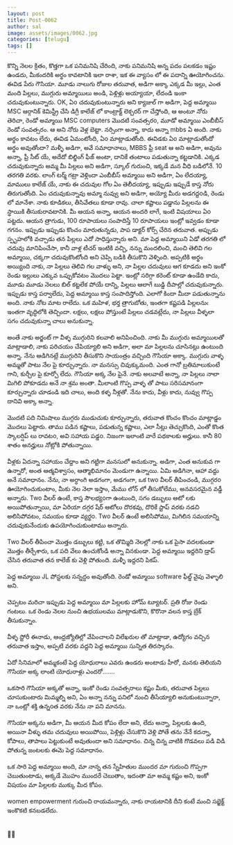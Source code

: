 ```yaml
---
layout: post
title: Post-0062
author: sal
image: assets/images/0062.jpg
categories: [telugu]
tags: []
---
```

కొన్ని నెలల క్రితం, కొత్తగా ఒక పనిమనిషి చేరింది, నాకు పనిమనిషి అన్న పదం పలకడం ఇష్టం ఉండదు, మీకందరికి అర్థం కావటానికి ఇలా రాశా, ఇక ఈ వ్యాసం లో ఈ పదాన్ని ఊయోగించను.  ఈవిడ పేరు గౌసియా. మూడు నాలుగు రోజుల తరువాత, అడిగా అక్కా ఎక్కడ మీ ఇల్లు, ఎంత మంది పిల్లలు, ముగ్గురు అమ్మాయిలు అండి, పెళ్లిళ్లు అయ్యాయా, లేదండి ఇంకా చదువుకుంటున్నారు. OK, ఏo చదువుకుంటున్నారు అని క్యాజుల్ గా అడిగా, పెద్ద అమ్మాయి MSC ఆర్గానిక్ కెమిస్ట్రీ చేసి డిగ్రీ కాలేజ్ లో కాంట్రాక్ట్ లెక్చరర్ గా చేస్తోంది, ఆ అంటూ నోరు తెరిచా, రెండో అమ్మాయి MSC computers మొదటి సంవత్సరo, మూడో అమ్మాయి ఎంబీబీస్ రెండో సంవత్సరం. ఆ అని నోరు వెళ్ల బెట్టా. నర్సింగా అన్నా, కాదు అన్నా mbbs ఏ అంది. నాకు అర్థం కావటం లేదు, ఈవిడ ఏమంటోంది, ఏo మాట్లాడుతోంది. ఈవిడకు ఏo మాట్లాడుతోందో అర్థం అవుతోందా? మళ్ళీ అడిగా, అవే సమాధానాలు, MBBS ఫ్రీ seat ఆ అని అడిగా, అవును అన్నా, ఫ్రీ సీట్ యే, అదేదో బిల్డింగ్ ఫీజ్ అంటా, దానికే తంటాలు పడుతున్నా కట్టడానికి. ఎక్కడ చదువుకున్నారు అమ్మ మీ పిల్లలు అని అడిగా, స్కూల్ గురుంచి, ఇక్కడే మన వీధి బడిలోనే. 10 తరగతి వరకు. లాంగ్ టర్మ్ గట్రా వెళ్లిందా ఎంబీబీస్ అమ్మాయి అని అడిగా, ఏం లేదయ్యా, మాములు కాలేజ్ యే, నాకు ఈ చదువుల గోల ఏం తెలీదయ్యా, ఇప్పుడు ఇప్పుడే కాస్త నోరు తిరుగుతోంది. ఏం చదువుకున్నావు అమ్మా నువ్వు అని అడిగా, అయ్యో మీరు అడగద్దoడి, రెండు లో మానేశా. నాకు కూడికలు, తీసివేతలు కూడా రావు. చాలా కష్టాలు పడ్డాను పిల్లలను ఈ స్థాయికి తీసుకురావటానికి. మీ ఆయన అన్నా, ఆయన అందరి లాగే, ఇంటి విషయాలు ఏo పట్టదు. ఆయన త్రాగుడు, 100 రూపాయలు సంపాదిస్తే 10 రూపాయలు ఇంట్లో ఇవ్వడం కూడా గగనం. ఇప్పుడు ఇప్పుడు కొంచం మారుతున్నడు, పాప డాక్టర్ కోర్స్ చేరిన తరువాత. అప్పుడు స్పృహలోకి వచ్చాడు తన పిల్లలు ఎదో సాధిస్తున్నారు అని. మా పెద్ద అమ్మాయిని ఏడో తరగతి లో చదువు మానిపించేసా, కానీ వాళ్ల టీచర్ ఇంటికి వచ్చి, నన్ను మందలించి, మంచి తెలివి గల అమ్మాయి, చక్కగా చదువుకొంటోంది అని చెప్పి బడికి తీసుకొని వెళ్ళింది. అప్పటికి అర్థం అయ్యింది నాకు, నా పిల్లలు తెలివి గల వాళ్ళు అని, నా పిల్లల చదువులు ఆగ కూడదు అని ఇంకో రెండు ఇల్లులు ఎక్కువ ఒప్పుకోవటం మొదలు పెట్టా. ఇంట్లో సరిగ్గా కరెంట్ కూడా ఉండేది కాదు, మూడు మూడు నెలలు బిల్ కట్టలేక పోయే దాన్ని, పిల్లలు ఆలాగే బుడ్డి దీపాల్లో చదువుకున్నారు. ఇప్పుడు కాస్త పర్వాలేదు, పెద్ద అమ్మాయి కాస్త సంపాదిస్తోంది. ఎలాగో కిందా మీదా పడుతున్నాను అంది. నాకు నోట మాట రాలేదు. ఒక మహిళ, భర్త త్రాగుబోతు, ఇంతగా కష్టపడి పిల్లలనుఁ ఇంతగా వృద్ధిలోకి తెచ్చిందా. లక్షలు, లక్షలు పోస్తుంటే పిల్లలు చడవట్లేదు, నా పిల్లలు వీళ్ళలా సగం చదువుకున్నా చాలు అనుకున్నా.  <br>
   <br>
 అంతే నాకు అర్జంట్ గా వీళ్ళ ముగ్గురిని కలవాలి అనిపించింది. నాకు మీ ముగ్గురు అమ్మాయిలతో మాట్లాడాలి, నాకు పరిచయం చేపియ్యాలి అని అడిగా, అలా మా పిల్లలను చూసినట్లు ఉంటుంది అన్నా. నేను ఆడిగినట్లే ముగ్గురిని తీసుకొని సాయంత్రం వచ్చింది గౌసియా అక్కా. ముగ్గురు వాళ్ళ అమ్మతో పాటు నేల పై కూర్చున్నారు. నా మనస్సు చివుక్కుమంది. ఎంత గానో బ్రతిమాలుకుంటే  గాని, కుర్చీల పై కూర్చో లేదు. గౌసియా అక్క నేల పైనే. నాకు అలవాటే అన్నా, నా పిల్లలు నాలా మిగిలి పోకూడదు అనే నా శ్రమ అంతా. మీలాంటి గొప్ప వాళ్ళ తో పాటు సరిసమానంగా కూర్చున్నారు చూడండి ఇది చాలు, అంది కళ్ళ నీళ్లతో. నేను కాదు, వీళ్లు కాదు, నువ్వు గొప్ప దానివి అక్కా అన్నా.  <br>
   <br>
 మొదటి పది నిమిషాలు ముగ్గరు ముడుచుకు కూర్చున్నారు, తరువాత కొంచం కొంచం మాట్లాడ్డం మొదలు పెట్టారు. తాము పడిన కష్టాలు, పడుతున్న కష్టాలు, ఎలా సీట్లు తెచ్చుకొంది, ఎంతో కొంత స్కాలర్షిప్ లు రావటo, అవి సహాయ పడ్డo. నిజంగా ఇలాంటి వారే పథకాలకు అర్హులు. కానీ 80 శాతం అనర్హులు నోట్లోకి పోతున్నాయి.  <br>
   <br>
 వీళ్లకు ఏదన్నా సహాయం చేద్దాం అని గట్టిగా మనసులో అనుకున్నా. అడిగా, ఎంత అనుకువ గా ఉన్నారో, అంత ఆత్మవిశ్వాసం, ఆత్మాభిమానం మెండుగా ఉన్నాయి. ఏమి అడిగినా, ఆహా వద్దు అనే సమాధానం. నేను, నా అర్ధాంగి అడగంగా, అడగంగా, ఒక two వీలర్ తీపించండి, ముగ్గరo ఊయోగించుకుంటాం, మీకు నెల నెలా ఇస్తాం, మేము లోన్ లో తీసుకోలేము, అనవసరమైన వడ్డీ అన్నారు. Two వీలర్ ఉంటే, కాస్త సౌలభ్యoగా ఉంటుంది, సగం డబ్బులు ఆటో లకు అయిపోతున్నాయి, మా ఏరియా దగ్గర షేర్ ఆటోలు దొరకవు, దొరికే స్టాప్ వరకు నడచి అలిసిపోవటం, సమయం కూడా వ్యర్థo. Two వీలర్ ఉంటే అలిసిపోము, మిగిలిన సమయాన్ని చదువుకునేందుకు ఉపయోగించుకుంటాము అన్నారు.  <br>
   <br>
 Two వీలర్ తీపించా మొత్తం డబ్బులు కట్టి, ఒక తొమ్మిది నెలల్లో నాకు ఒక పైసా వదలకుండా మొత్తం తీర్చేశారు, ఒక పది వేలు ఉంచుకోండి అన్నా వినకుండా. పెద్ద అమ్మాయి ఇద్దరిని డ్రాప్ చేసిన తరువాత తన కాలేజ్ కు వెళ్లి పోతుంది. మళ్ళీ ఇద్దరని పికప్.  <br>
   <br>
 పెద్ద అమ్మాయి JL పోస్టలకు సన్నద్ధం అవుతోంది. రెండో అమ్మాయి software ఫీల్డ్ వైపు వెళ్ళాలి అని.  <br>
   <br>
 చెప్పటం మరిచా ఇప్పుడు పెద్ద అమ్మాయి మా పిల్లలకు హోమ్ ట్యూటర్. ప్రతి రోజు రెండు గంటలు. ఒక రెండు నెలల నుంచి ఉభయులము మాట్లాడుకొని, కొరొనా వలన కాస్త బ్రేక్ తీసుకున్నాం.  <br>
   <br>
 వీళ్ళ స్టోరీ ఈనాడు, ఆంధ్రజ్యోతిల్లో వేపించాలని విలేఖరుల తో మాట్లాడా, ఉద్యోగం వచ్చిన తరువాత   ఇస్తాం, అప్పటి వరకు వద్దని పెద్ద అమ్మాయి సున్నిత తిరస్కారం.  <br>
   <br>
 ఏదో సినిమాలో అమ్మకంటే పెద్ద యోధురాలు ఎవరు ఉండరు అంటాడు హీరో, మనకు తెలియని గౌసియా అక్క లాంటి యోధురాళ్లు ఎందరో.......  <br>
   <br>
 ఒకసారి గౌసియా అక్కతో అన్నా, ఇంకో రెండు సంవత్సరాలు కష్టం మీకు, తరువాత పిల్లలు చూసుకుంటారు మిమ్మల్ని అని, ఏం అన్నా నన్ను పనిలో నుంచి తీసేయ్యాలి అనుకుంటున్నారా, నా ఒంట్లో శక్తి ఉన్నoత వరకు నేను నా పని మానను.  <br>
   <br>
 గౌసియా అక్కను అడిగా, మీ ఆయన మీద కోపం లేదా అని, లేదు అన్నా, పిల్లలకు ఉంది, అయినా వీళ్ళు తమ చదువులు అయిపోయి, పెళ్లిళ్లు చేసుకొని వెళ్లి పోతే తను నేనే కదన్నా, కోపాలు, తాపాలు పెట్టుకుంటే అవుతుందా అని సమాధానం. చిన్న చిన్న వాటికి గొడవలు పడి విడి పోతున్న జంటలకు ఈమె పెద్ద సమాధానం.  <br>
   <br>
 ఒక సారి పెద్ద అమ్మాయి అంది, మా నాన్న తన స్నేహితుల ముందర మా గురుంచి గొప్పగా చెబుతుంటాడు, అక్కడే మొహం ముందరే చెబుతాం, ఇదంతా మా అమ్మ కష్టం అని, ఇంకో విషయం మా పిల్లలకు ముక్కు మీద కోపం.  <br>
   <br>
 women empowerment గురుంచి రాయమన్నారు, నాకు రాయటానికి దీని కంటే మంచి  సబ్జెక్ట్ ఇంకొకటి కనబడలేదు.  <br>
   <br>
   <br>
 🙏🏼
